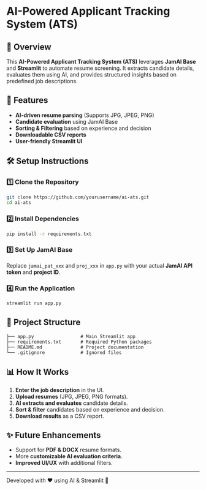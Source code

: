 # AI-Powered Applicant Tracking System (ATS)

## 📌 Overview
This **AI-Powered Applicant Tracking System (ATS)** leverages **JamAI Base** and **Streamlit** to automate resume screening. It extracts candidate details, evaluates them using AI, and provides structured insights based on predefined job descriptions.

## 🚀 Features
- **AI-driven resume parsing** (Supports JPG, JPEG, PNG)
- **Candidate evaluation** using JamAI Base
- **Sorting & Filtering** based on experience and decision
- **Downloadable CSV reports**
- **User-friendly Streamlit UI**

## 🛠️ Setup Instructions

### 1️⃣ Clone the Repository
```bash
git clone https://github.com/yourusername/ai-ats.git
cd ai-ats
```

### 2️⃣ Install Dependencies
```bash
pip install -r requirements.txt
```

### 3️⃣ Set Up JamAI Base
Replace `jamai_pat_xxx` and `proj_xxx` in `app.py` with your actual **JamAI API token** and **project ID**.

### 4️⃣ Run the Application
```bash
streamlit run app.py
```

## 📂 Project Structure
```
├── app.py                 # Main Streamlit app
├── requirements.txt       # Required Python packages
├── README.md              # Project documentation
└── .gitignore             # Ignored files
```

## 📊 How It Works
1. **Enter the job description** in the UI.
2. **Upload resumes** (JPG, JPEG, PNG formats).
3. **AI extracts and evaluates** candidate details.
4. **Sort & filter** candidates based on experience and decision.
5. **Download results** as a CSV report.

## ✨ Future Enhancements
- Support for **PDF & DOCX** resume formats.
- More **customizable AI evaluation criteria**.
- **Improved UI/UX** with additional filters.


---
Developed with ❤️ using AI & Streamlit 🚀

